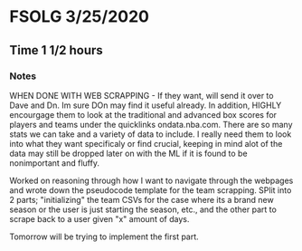 # FSOLG 3/25/2020
## Time 1 1/2 hours

### Notes
WHEN DONE WITH WEB SCRAPPING - If they want, will send it over to Dave and Dn. Im sure DOn may find it useful already.
In addition, HIGHLY encourgage them to look at the traditional and advanced box scores for players and teams under the quicklinks ondata.nba.com. There are so many stats we can take and a variety of data to include. I really need them to look into what they want specificaly or find crucial, keeping in mind alot of the data may still be dropped later on with the ML if it is found to be nonimportant and fluffy.


Worked on reasoning through how I want to navigate through the webpages and wrote down the pseudocode template for the team scrapping. SPlit into 2 parts; "initializing" the team CSVs for the case where its a brand new season or the user is just starting the season, etc., and the other part to scrape back to a user given "x" amount of days.

Tomorrow will be trying to implement the first part.
